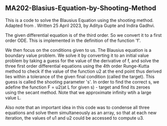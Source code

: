 ## MA202-Blasius-Equation-by-Shooting-Method

This is a code to solve the Blausius Equation using the shooting method. Adapted from <reference>. 
Written 25 April 2023, by Aditya Gupte and Indira Gadhvi.

The given differential equation is of the third order. So we convert it to a first order ODE. This is implemented in the definition
of the function 'f'. 

We then focus on the conditions given to us. The Blausius equation is a boundary value problem. We solve it by converting
it to an initial value problem by taking a guess for the value of the derivative of f, and solve the three first order differential equations
using the 4th order Runge-Kutta method to check if the value of the function u2 at the end point thus derived lies within a tolerance of the given final condition (called the target).
This guess is called the shooting parameter 's'.  In order to find the correct s, we adefine the function F = u2(at L for given s) - target and find its zeroes using the secant method. 
Note that we approximate infinity wtih a large value L. 

Also note that an important idea in this code was to condense all three equations and solve them simultaneously as an array, so that at each new iteration, the values of u1 and u2 could be accessed to compute u3.
